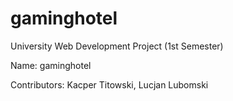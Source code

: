 # gaminghotel

University Web Development Project (1st Semester)

Name: gaminghotel

Contributors: Kacper Titowski, Lucjan Lubomski
